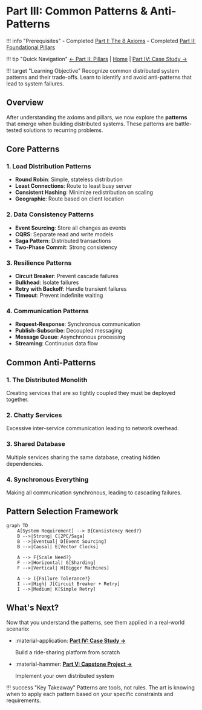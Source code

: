 # Part III: Common Patterns & Anti-Patterns

!!! info "Prerequisites"
    - Completed [Part I: The 8 Axioms](../part1-axioms/index.md)
    - Completed [Part II: Foundational Pillars](../part2-pillars/index.md)

!!! tip "Quick Navigation"
    [← Part II: Pillars](../part2-pillars/index.md) | 
    [Home](../index.md) |
    [Part IV: Case Study →](../part4-case-study/index.md)

!!! target "Learning Objective"
    Recognize common distributed system patterns and their trade-offs. Learn to identify and avoid anti-patterns that lead to system failures.

## Overview

After understanding the axioms and pillars, we now explore the **patterns** that emerge when building distributed systems. These patterns are battle-tested solutions to recurring problems.

## Core Patterns

### 1. Load Distribution Patterns
- **Round Robin**: Simple, stateless distribution
- **Least Connections**: Route to least busy server
- **Consistent Hashing**: Minimize redistribution on scaling
- **Geographic**: Route based on client location

### 2. Data Consistency Patterns
- **Event Sourcing**: Store all changes as events
- **CQRS**: Separate read and write models
- **Saga Pattern**: Distributed transactions
- **Two-Phase Commit**: Strong consistency

### 3. Resilience Patterns
- **Circuit Breaker**: Prevent cascade failures
- **Bulkhead**: Isolate failures
- **Retry with Backoff**: Handle transient failures
- **Timeout**: Prevent indefinite waiting

### 4. Communication Patterns
- **Request-Response**: Synchronous communication
- **Publish-Subscribe**: Decoupled messaging
- **Message Queue**: Asynchronous processing
- **Streaming**: Continuous data flow

## Common Anti-Patterns

### 1. The Distributed Monolith
Creating services that are so tightly coupled they must be deployed together.

### 2. Chatty Services
Excessive inter-service communication leading to network overhead.

### 3. Shared Database
Multiple services sharing the same database, creating hidden dependencies.

### 4. Synchronous Everything
Making all communication synchronous, leading to cascading failures.

## Pattern Selection Framework

```mermaid
graph TD
    A[System Requirement] --> B{Consistency Need?}
    B -->|Strong| C[2PC/Saga]
    B -->|Eventual| D[Event Sourcing]
    B -->|Causal| E[Vector Clocks]
    
    A --> F{Scale Need?}
    F -->|Horizontal| G[Sharding]
    F -->|Vertical| H[Bigger Machines]
    
    A --> I{Failure Tolerance?}
    I -->|High| J[Circuit Breaker + Retry]
    I -->|Medium| K[Simple Retry]
```

## What's Next?

Now that you understand the patterns, see them applied in a real-world scenario:

<div class="grid cards">

- :material-application: **[Part IV: Case Study →](../part4-case-study/index.md)**
    
    Build a ride-sharing platform from scratch

- :material-hammer: **[Part V: Capstone Project →](../part5-capstone/index.md)**
    
    Implement your own distributed system

</div>

!!! success "Key Takeaway"
    Patterns are tools, not rules. The art is knowing when to apply each pattern based on your specific constraints and requirements.